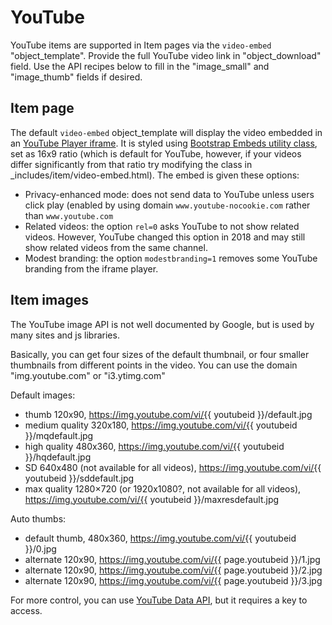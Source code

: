 # YouTube

YouTube items are supported in Item pages via the `video-embed` "object_template". 
Provide the full YouTube video link in "object_download" field. 
Use the API recipes below to fill in the "image_small" and "image_thumb" fields if desired.

## Item page

The default `video-embed` object_template will display the video embedded in an [YouTube Player iframe](https://developers.google.com/youtube/iframe_api_reference). 
It is styled using [Bootstrap Embeds utility class](https://getbootstrap.com/docs/4.4/utilities/embed/), set as 16x9 ratio (which is default for YouTube, however, if your videos differ significantly from that ratio try modifying the class in _includes/item/video-embed.html).
The embed is given these options:

- Privacy-enhanced mode: does not send data to YouTube unless users click play (enabled by using domain `www.youtube-nocookie.com` rather than `www.youtube.com`
- Related videos: the option `rel=0` asks YouTube to not show related videos. However, YouTube changed this option in 2018 and may still show related videos from the same channel.
- Modest branding: the option `modestbranding=1` removes some YouTube branding from the iframe player. 

## Item images 

The YouTube image API is not well documented by Google, but is used by many sites and js libraries.

Basically, you can get four sizes of the default thumbnail, or four smaller thumbnails from different points in the video.
You can use the domain "img.youtube.com" or "i3.ytimg.com"

Default images:

- thumb 120x90, https://img.youtube.com/vi/{{ youtubeid }}/default.jpg
- medium quality 320x180, https://img.youtube.com/vi/{{ youtubeid }}/mqdefault.jpg
- high quality 480x360, https://img.youtube.com/vi/{{ youtubeid }}/hqdefault.jpg 
- SD 640x480 (not available for all videos), https://img.youtube.com/vi/{{ youtubeid }}/sddefault.jpg
- max quality 1280×720 (or 1920x1080?, not available for all videos), https://img.youtube.com/vi/{{ youtubeid }}/maxresdefault.jpg 

Auto thumbs:

- default thumb, 480x360, https://img.youtube.com/vi/{{ youtubeid }}/0.jpg 
- alternate 120x90, https://img.youtube.com/vi/{{ page.youtubeid }}/1.jpg 
- alternate 120x90, https://img.youtube.com/vi/{{ page.youtubeid }}/2.jpg 
- alternate 120x90, https://img.youtube.com/vi/{{ page.youtubeid }}/3.jpg

For more control, you can use [YouTube Data API](https://developers.google.com/youtube/v3/), but it requires a key to access.
